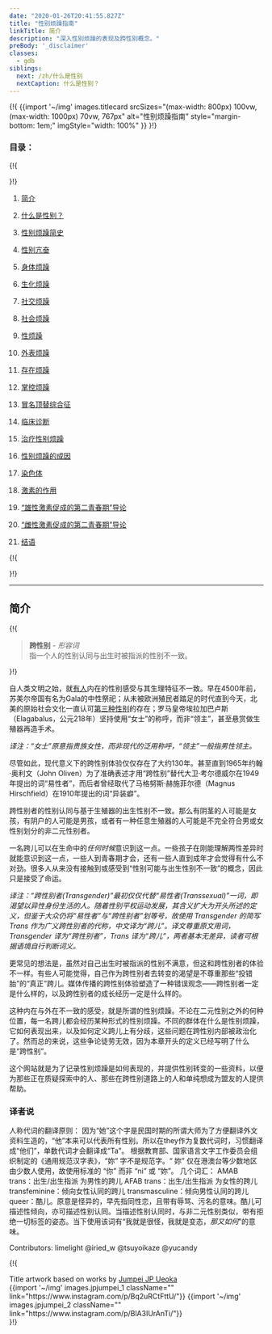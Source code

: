 ```yaml
---
date: "2020-01-26T20:41:55.827Z"
title: "性别烦躁指南"
linkTitle: 简介
description: "深入性别烦躁的表现及跨性别概念。"
preBody: '_disclaimer'
classes:
  - gdb
siblings:
  next: /zh/什么是性别
  nextCaption: 什么是性别？
---
```


{!{
{{import
  '~/img'
  images.titlecard
  srcSizes="(max-width: 800px) 100vw, (max-width: 1000px) 70vw, 767px"
  alt="性别烦躁指南"
  style="margin-bottom: 1em;"
  imgStyle="width: 100%"
}}
}!}

### 目录：

{!{ <div class="two-column-list"> }!}

1. [简介](#简介)

2. [什么是性别？](/zh/what-is-gzhder)

3. [性别烦躁简史](/zh/历史)

4. [性别亢奋](/zh/亢奋)

5. [身体烦躁](/zh/身体烦躁)

6. [生化烦躁](/zh/生化烦躁)

7. [社交烦躁](/zh/社交烦躁)

8. [社会烦躁](/zh/社会烦躁)

9. [性烦躁](/zh/性烦躁)

10. [外表烦躁](/zh/外表烦躁)

11. [存在烦躁](/zh/存在烦躁)

12. [掌控烦躁](/zh/掌控烦躁)

13. [冒名顶替综合征](/zh/冒名顶替综合征)

14. [临床诊断](/zh/诊断)

15. [治疗性别烦躁](/zh/治疗)

16. [性别烦躁的成因](/zh/成因)

17. [染色体](/zh/染色体)

18. [激素的作用](/zh/激素)

19. [“雄性激素促成的第二青春期”导论](/zh/雄二青春期)

20. [“雌性激素促成的第二青春期”导论](/zh/雌二青春期)

21. [结语](/zh/结语)

{!{ </div> }!}

<hr class="print-break-after print-hidden">

## 简介

{!{
<div class="gutter"><blockquote>
  <strong>跨性别</strong> - <em>形容词</em><br>
  指一个人的性别认同与出生时被指派的性别不一致。
</blockquote></div>

}!}

自人类文明之始，就[有人](https://en.wikipedia.org/wiki/Transgender_history)内在的性别感受与其生理特征不一致。早在4500年前，苏美尔帝国有名为Gala的中性祭祀；从未被欧洲殖民者踏足的时代直到今天，北美的原始社会文化一直认可[第三种性别](https://en.wikipedia.org/wiki/Third_gender)的存在；罗马皇帝埃拉加巴卢斯（Elagabalus，公元218年）坚持使用“女士”的称呼，而非“领主”，甚至悬赏做生殖器再造手术。

*译注：“女士”原意指贵族女性，而非现代的泛用称呼，“领主”一般指男性领主。*

尽管如此，现代意义下的跨性别体验仅仅存在了大约130年。甚至直到1965年约翰·奥利文（John Oliven）为了准确表述才用“跨性别”替代大卫·考尔德威尔在1949年提出的词“易性者”，而后者曾经取代了马格努斯·赫施菲尔德（Magnus Hirschfield）在1910年提出的词“异装癖”。

跨性别者的性别认同与基于生殖器的出生性别不一致。那么有阴茎的人可能是女孩，有阴户的人可能是男孩，或者有一种任意生殖器的人可能是不完全符合男或女性别划分的非二元性别者。

一名跨儿可以在生命中的*任何时候*意识到这一点。一些孩子在刚能理解两性差异时就能意识到这一点，一些人到青春期才会，还有一些人直到成年才会觉得有什么不对劲。很多人从来没有接触到或感受到“性别可能与出生性别不一致”的概念，因此只是接受了命运。

*译注：“跨性别者(Transgender)”最初仅仅代替“易性者(Transsexual)”一词，即渴望以异性身份生活的人。随着性别平权运动发展，其含义扩大为开头所述的定义，但鉴于大众仍将“易性者”与“跨性别者”划等号，故使用 Transgender 的简写 Trans 作为广义跨性别者的代称，中文译为“跨儿”。译文尊重原文用词，Transgender 译为“跨性别者”，Trans 译为“跨儿”，两者基本无差异，读者可根据语境自行判断词义。*

更常见的想法是，虽然对自己出生时被指派的性别不满意，但这和跨性别者的体验不一样。有些人可能觉得，自己作为跨性别者去转变的渴望是不尊重那些“投错胎”的“真正”跨儿。媒体传播的跨性别体验塑造了一种错误观念——跨性别者一定是什么样的，以及跨性别者的成长经历一定是什么样的。

这种内在与外在不一致的感受，就是所谓的性别烦躁。不论在二元性别之外的何种位置，每一名跨儿都会经历某种形式的性别烦躁。不同的群体在什么是性别烦躁，它如何表现出来，以及如何定义跨儿上有分歧，这些问题在跨性别内部被政治化了。然而总的来说，这些争论徒劳无效，因为本章开头的定义已经写明了什么是“跨性别”。

这个网站就是为了记录性别烦躁是如何表现的，并提供性别转变的一些资料，以便为那些正在质疑探索中的人、那些在跨性别道路上的人和单纯想成为盟友的人提供帮助。

### 译者说

人称代词的翻译原则：
因为“她”这个字是民国时期的所谓大师为了方便翻译外文资料生造的，“他”本来可以代表所有性别。所以在they作为复数代词时，习惯翻译成“他们”，单数代词才会翻译成“Ta”。
根据教育部、国家语言文字工作委员会组织制定的《通用规范汉字表》，“妳” 字不是规范字。“ 妳” 仅在港澳台等少数地区由少数人使用，故使用标准的 “你” 而非 “ni” 或 “妳”。
几个词汇：
AMAB trans：出生/出生指派 为男性的跨儿
AFAB trans：出生/出生指派 为女性的跨儿
transfeminine：倾向女性认同的跨儿
transmasculine：倾向男性认同的跨儿
queer：酷儿。原意是怪异的，早先指同性恋，且带有辱骂、污名的意味。酷儿可描述性倾向，亦可描述性别认同。当描述性别认同时，与非二元性别类似，带有拒绝一切标签的姿态。当下使用该词有“我就是很怪，我就是变态，*那又如何*”的意味。

Contributors: limelight @iried_w @tsuyoikaze @yucandy

{!{
<div class="gutter flex flex-end print-inline print-span2 print-center">
<span>Title artwork based on works by <a href="https://www.instagram.com/jp_means_jumpei/">Jumpei JP Ueoka</a></span>
<div class="grid-row" style="grid-template-columns: 1fr 1fr">
{{import '~/img' images.jpjumpei_1 className="" link="https://www.instagram.com/p/Bq2uRCtFttU/"}}
{{import '~/img' images.jpjumpei_2 className="" link="https://www.instagram.com/p/BlA3IUrAnTi/"}}
</div>
</div>
}!}
